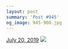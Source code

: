 ```yaml
---
layout: post
summary: 'Post #945'
og_image: 945-960.jpg
---
```


<p>
  <time>
    <a href="/945">July 20, 2019</a>
  </time>
  <a href="/945">
    <img src="{{ site.assets_url }}/945-480.jpg" srcset="{{ site.assets_url }}/945-240.jpg 240w, {{ site.assets_url }}/945-480.jpg 480w, {{ site.assets_url }}/945-720.jpg 720w, {{ site.assets_url }}/945-960.jpg 960w" sizes="(min-width: 700px) 50vw, calc(100vw - 2rem)" />
  </a>
</p>

